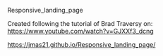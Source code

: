 Responsive_landing_page

Created following the tutorial of Brad Traversy on: https://www.youtube.com/watch?v=GJXXf3_dcng

https://jmas21.github.io/Responsive_landing_page/